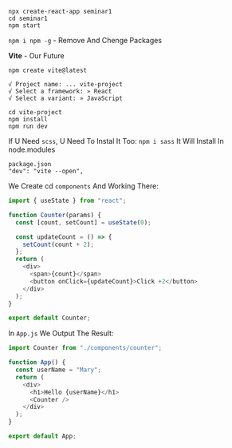 ```
npx create-react-app seminar1
cd seminar1
npm start
```

`npm i npm -g` - Remove And Chenge Packages

**Vite** - Our Future

```
npm create vite@latest

√ Project name: ... vite-project
√ Select a framework: » React
√ Select a variant: » JavaScript

cd vite-project
npm install
npm run dev
```
If U Need `scss`, U Need To Instal It Too: `npm i sass` It Will Install In node.modules
```
package.json
"dev": "vite --open",
```
We Create cd `components` And Working There:
```js
import { useState } from "react";

function Counter(params) {
  const [count, setCount] = useState(0);

  const updateCount = () => {
    setCount(count + 2);
  };
  return (
    <div>
      <span>{count}</span>
      <button onClick={updateCount}>Click +2</button>
    </div>
  );
}

export default Counter;
```
In `App.js` We Output The Result:

```js
import Counter from "./components/counter";

function App() {
  const userName = "Mary";
  return (
    <div>
      <h1>Hello {userName}</h1>
      <Counter />
    </div>
  );
}

export default App;
```